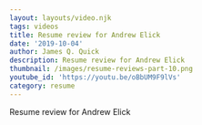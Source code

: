 ```yaml
---
layout: layouts/video.njk
tags: videos
title: Resume review for Andrew Elick
date: '2019-10-04'
author: James Q. Quick
description: Resume review for Andrew Elick
thumbnail: /images/resume-reviews-part-10.png
youtube_id: 'https://youtu.be/oBbUM9F9lVs'
category: resume
---
```

Resume review for Andrew Elick
